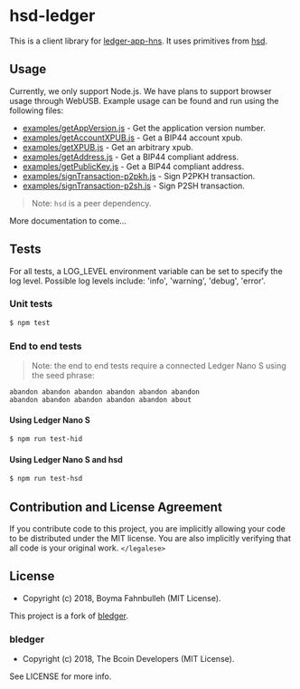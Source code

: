 # hsd-ledger

This is a client library for [ledger-app-hns][hns]. It uses primitives
from [hsd][hsd].

## Usage

Currently, we only support Node.js. We have plans to support browser
usage through WebUSB. Example usage can be found and run using the
following files:

- [examples/getAppVersion.js][app] - Get the application version number.
- [examples/getAccountXPUB.js][acc] - Get a BIP44 account xpub.
- [examples/getXPUB.js][xpub] - Get an arbitrary xpub.
- [examples/getAddress.js][addr] - Get a BIP44 compliant address.
- [examples/getPublicKey.js][pub] - Get a BIP44 compliant address.
- [examples/signTransaction-p2pkh.js][p2pkh] - Sign P2PKH transaction.
- [examples/signTransaction-p2sh.js][p2sh] - Sign P2SH transaction.

[app]: ./examples/getAppVersion.js
[acc]: ./examples/getAccountXPUB.js
[xpub]: ./examples/getXPUB.js
[addr]: ./examples/getAddress.js
[pub]: ./examples/getPublicKey.js
[p2pkh]: ./examples/signTransaction-p2pkh.js
[p2sh]: ./examples/signTransaction-p2sh.js

>Note: `hsd` is a peer dependency.

More documentation to come...

## Tests
For all tests, a LOG_LEVEL environment variable can be set to specify the log
level. Possible log levels include: 'info', 'warning', 'debug', 'error'.

### Unit tests
```bash
$ npm test
```

### End to end tests

>Note: the end to end tests require a connected Ledger Nano S using the seed phrase:
```
abandon abandon abandon abandon abandon abandon
abandon abandon abandon abandon abandon about
```

#### Using Ledger Nano S
```bash
$ npm run test-hid
```

#### Using Ledger Nano S and hsd
```bash
$ npm run test-hsd
```

## Contribution and License Agreement

If you contribute code to this project, you are implicitly allowing your code
to be distributed under the MIT license. You are also implicitly verifying that
all code is your original work. `</legalese>`

## License

- Copyright (c) 2018, Boyma Fahnbulleh (MIT License).

This project is a fork of [bledger][bledger].

### bledger

- Copyright (c) 2018, The Bcoin Developers (MIT License).

See LICENSE for more info.

[hns]: https://github.com/boymanjor/ledger-app-hns
[hsd]: https://github.com/handshake-org/hsd
[bledger]: https://github.com/bcoin-org/bledger
